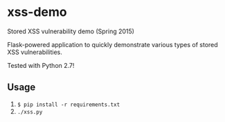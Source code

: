# xss-demo
Stored XSS vulnerability demo (Spring 2015)

Flask-powered application to quickly demonstrate various types of stored XSS vulnerabilities. 

Tested with Python 2.7!

## Usage
1. `$ pip install -r requirements.txt`
2. `./xss.py`